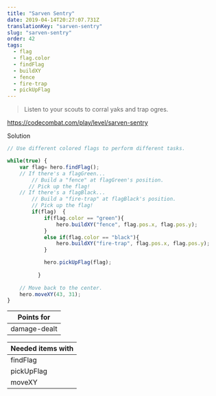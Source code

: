 ```yaml
---
title: "Sarven Sentry"
date: 2019-04-14T20:27:07.731Z
translationKey: "sarven-sentry"
slug: "sarven-sentry"
order: 42
tags:
  - flag
  - flag.color
  - findFlag
  - buildXY
  - fence
  - fire-trap
  - pickUpFlag
---
```


> Listen to your scouts to corral yaks and trap ogres.

https://codecombat.com/play/level/sarven-sentry

Solution

```javascript
// Use different colored flags to perform different tasks.

while(true) {
    var flag= hero.findFlag();    
    // If there's a flagGreen...   
        // Build a "fence" at flagGreen's position.
       // Pick up the flag!
    // If there's a flagBlack...
        // Build a "fire-trap" at flagBlack's position.
        // Pick up the flag!
        if(flag)  {
            if(flag.color == "green"){
                hero.buildXY("fence", flag.pos.x, flag.pos.y);
            }
            else if(flag.color == "black"){
                hero.buildXY("fire-trap", flag.pos.x, flag.pos.y);
            }

            hero.pickUpFlag(flag);
              
          }        
        
    // Move back to the center.
    hero.moveXY(43, 31);
}

```

Points for |
--- |
damage-dealt |

Needed items with |
--- |
findFlag |
pickUpFlag |
moveXY |


